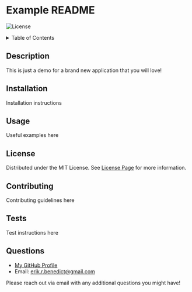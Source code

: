 # Example README

  ![License](https://img.shields.io/static/v1?label=LICENSE&message=MIT&color=brightgreen)

  <details>
  <summary>Table of Contents</summary>
  <ol>
    <li><a href="#description">Description</a></li>
    <li><a href="#installation">Installation</a></li>
    <li><a href="#usage">Usage</a></li>
    <li><a href="#license">License</a></li>
    <li><a href="#contributing">Contributing</a></li>
    <li><a href="#tests">Tests</a></li>
    <li><a href="#questions">Questions</a></li>
  </ol>
</details>


## Description
This is just a demo for a brand new application that you will love!

## Installation
Installation instructions

## Usage
Useful examples here

## License
Distributed under the MIT License. See [License Page](https://opensource.org/license/mit) for more information.

## Contributing
Contributing guidelines here

## Tests
Test instructions here

## Questions
- [My GitHub Profile](https://github.com/erikbenedict)
- Email: erik.r.benedict@gmail.com

Please reach out via email with any additional questions you might have!
